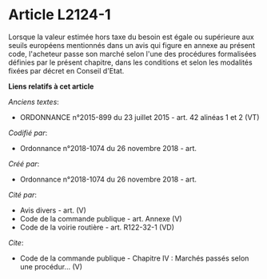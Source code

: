 # Article L2124-1

Lorsque la valeur estimée hors taxe du besoin est égale ou supérieure aux seuils européens mentionnés dans un avis qui figure
en annexe au présent code, l'acheteur passe son marché selon l'une des procédures formalisées définies par le présent
chapitre, dans les conditions et selon les modalités fixées par décret en Conseil d'Etat.

**Liens relatifs à cet article**

_Anciens textes_:

  - ORDONNANCE n°2015-899 du 23 juillet 2015 - art. 42 alinéas 1 et 2 (VT)

_Codifié par_:

  - Ordonnance n°2018-1074 du 26 novembre 2018 - art.

_Créé par_:

  - Ordonnance n°2018-1074 du 26 novembre 2018 - art.

_Cité par_:

  - Avis divers - art. (V)
  - Code de la commande publique - art. Annexe (V)
  - Code de la voirie routière - art. R122-32-1 (VD)

_Cite_:

  - Code de la commande publique -  Chapitre IV : Marchés passés selon une procédur... (V)
